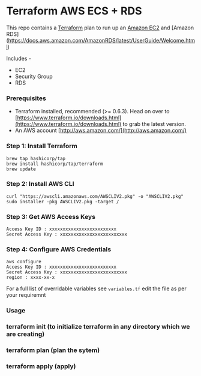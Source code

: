 # Terraform AWS ECS + RDS

This repo contains a [Terraform](https://www.terraform.io) plan to run up an [Amazon EC2](https://docs.aws.amazon.com/AWSEC2/latest/UserGuide/concepts.html) and [Amazon RDS] (https://docs.aws.amazon.com/AmazonRDS/latest/UserGuide/Welcome.html)

Includes -

  * EC2
  * Security Group
  * RDS

### Prerequisites

* Terraform installed, recommended (>= 0.6.3). Head on over to [https://www.terraform.io/downloads.html](https://www.terraform.io/downloads.html) to grab the latest version.
* An AWS account [http://aws.amazon.com/](http://aws.amazon.com/)


###  Step 1: Install Terraform
	brew tap hashicorp/tap
	brew install hashicorp/tap/terraform
	brew update

###  Step 2: Install AWS CLI
	curl "https://awscli.amazonaws.com/AWSCLIV2.pkg" -o "AWSCLIV2.pkg"
	sudo installer -pkg AWSCLIV2.pkg -target /

###  Step 3: Get AWS Access Keys
	Access Key ID : xxxxxxxxxxxxxxxxxxxxxxxxx
	Secret Access Key : xxxxxxxxxxxxxxxxxxxxxxxxx

### Step 4: Configure AWS Credentials
	aws configure
	Access Key ID : xxxxxxxxxxxxxxxxxxxxxxxxx
	Secret Access Key : xxxxxxxxxxxxxxxxxxxxxxxxx
	region : xxxx-xx-x



For a full list of overridable variables see ```variables.tf```
edit the file as per your requiremnt

### Usage

### terraform init (to initialize terraform in any directory which we are creating)

### terraform plan (plan the sytem)

### terraform apply (apply)


